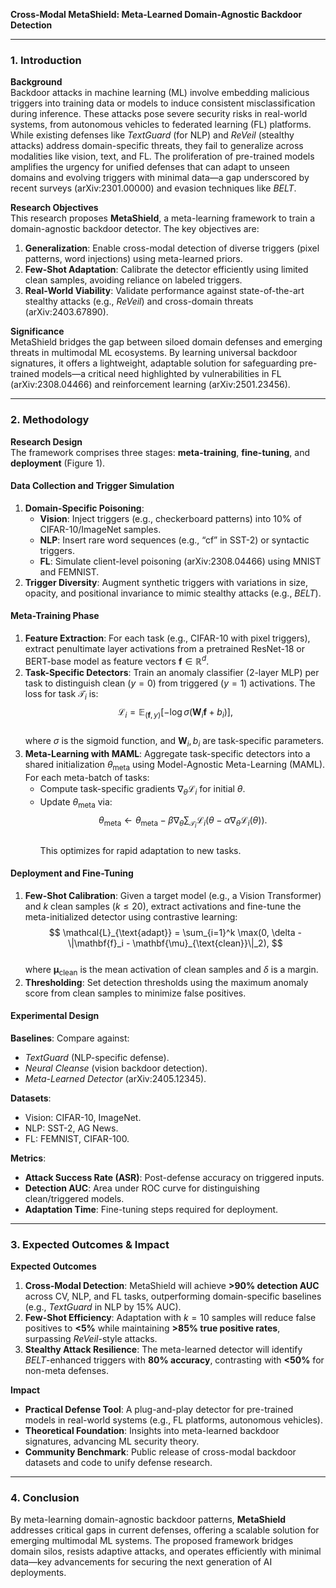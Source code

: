 **Cross-Modal MetaShield: Meta-Learned Domain-Agnostic Backdoor Detection**

---

### 1. **Introduction**

**Background**  
Backdoor attacks in machine learning (ML) involve embedding malicious triggers into training data or models to induce consistent misclassification during inference. These attacks pose severe security risks in real-world systems, from autonomous vehicles to federated learning (FL) platforms. While existing defenses like *TextGuard* (for NLP) and *ReVeil* (stealthy attacks) address domain-specific threats, they fail to generalize across modalities like vision, text, and FL. The proliferation of pre-trained models amplifies the urgency for unified defenses that can adapt to unseen domains and evolving triggers with minimal data—a gap underscored by recent surveys (arXiv:2301.00000) and evasion techniques like *BELT*. 

**Research Objectives**  
This research proposes **MetaShield**, a meta-learning framework to train a domain-agnostic backdoor detector. The key objectives are:  
1. **Generalization**: Enable cross-modal detection of diverse triggers (pixel patterns, word injections) using meta-learned priors.  
2. **Few-Shot Adaptation**: Calibrate the detector efficiently using limited clean samples, avoiding reliance on labeled triggers.  
3. **Real-World Viability**: Validate performance against state-of-the-art stealthy attacks (e.g., *ReVeil*) and cross-domain threats (arXiv:2403.67890).  

**Significance**  
MetaShield bridges the gap between siloed domain defenses and emerging threats in multimodal ML ecosystems. By learning universal backdoor signatures, it offers a lightweight, adaptable solution for safeguarding pre-trained models—a critical need highlighted by vulnerabilities in FL (arXiv:2308.04466) and reinforcement learning (arXiv:2501.23456).  

---

### 2. **Methodology**

**Research Design**  
The framework comprises three stages: **meta-training**, **fine-tuning**, and **deployment** (Figure 1).  

#### **Data Collection and Trigger Simulation**  
1. **Domain-Specific Poisoning**:  
   - **Vision**: Inject triggers (e.g., checkerboard patterns) into 10% of CIFAR-10/ImageNet samples.  
   - **NLP**: Insert rare word sequences (e.g., “cf” in SST-2) or syntactic triggers.  
   - **FL**: Simulate client-level poisoning (arXiv:2308.04466) using MNIST and FEMNIST.  
2. **Trigger Diversity**: Augment synthetic triggers with variations in size, opacity, and positional invariance to mimic stealthy attacks (e.g., *BELT*).  

#### **Meta-Training Phase**  
1. **Feature Extraction**: For each task (e.g., CIFAR-10 with pixel triggers), extract penultimate layer activations from a pretrained ResNet-18 or BERT-base model as feature vectors $\mathbf{f} \in \mathbb{R}^d$.  
2. **Task-Specific Detectors**: Train an anomaly classifier (2-layer MLP) per task to distinguish clean ($y=0$) from triggered ($y=1$) activations. The loss for task $\mathcal{T}_i$ is:  
   $$  
   \mathcal{L}_i = \mathbb{E}_{(\mathbf{f}, y)} \left[ -\log \sigma\left( \mathbf{W}_i \mathbf{f} + b_i \right) \right],  
   $$  
   where $\sigma$ is the sigmoid function, and $\mathbf{W}_i, b_i$ are task-specific parameters.  
3. **Meta-Learning with MAML**: Aggregate task-specific detectors into a shared initialization $\theta_{\text{meta}}$ using Model-Agnostic Meta-Learning (MAML). For each meta-batch of tasks:  
   - Compute task-specific gradients $\nabla_{\theta} \mathcal{L}_i$ for initial $\theta$.  
   - Update $\theta_{\text{meta}}$ via:  
   $$  
   \theta_{\text{meta}} \leftarrow \theta_{\text{meta}} - \beta \nabla_{\theta} \sum_{\mathcal{T}_i} \mathcal{L}_i(\theta - \alpha \nabla_{\theta} \mathcal{L}_i(\theta)).  
   $$  
   This optimizes for rapid adaptation to new tasks.  

#### **Deployment and Fine-Tuning**  
1. **Few-Shot Calibration**: Given a target model (e.g., a Vision Transformer) and $k$ clean samples ($k \leq 20$), extract activations and fine-tune the meta-initialized detector using contrastive learning:  
   $$  
   \mathcal{L}_{\text{adapt}} = \sum_{i=1}^k \max(0, \delta - \|\mathbf{f}_i - \mathbf{\mu}_{\text{clean}}\|_2),  
   $$  
   where $\mathbf{\mu}_{\text{clean}}$ is the mean activation of clean samples and $\delta$ is a margin.  
2. **Thresholding**: Set detection thresholds using the maximum anomaly score from clean samples to minimize false positives.  

#### **Experimental Design**  
**Baselines**: Compare against:  
- *TextGuard* (NLP-specific defense).  
- *Neural Cleanse* (vision backdoor detection).  
- *Meta-Learned Detector* (arXiv:2405.12345).  

**Datasets**:  
- Vision: CIFAR-10, ImageNet.  
- NLP: SST-2, AG News.  
- FL: FEMNIST, CIFAR-100.  

**Metrics**:  
- **Attack Success Rate (ASR)**: Post-defense accuracy on triggered inputs.  
- **Detection AUC**: Area under ROC curve for distinguishing clean/triggered models.  
- **Adaptation Time**: Fine-tuning steps required for deployment.  

---

### 3. **Expected Outcomes & Impact**

**Expected Outcomes**  
1. **Cross-Modal Detection**: MetaShield will achieve **>90% detection AUC** across CV, NLP, and FL tasks, outperforming domain-specific baselines (e.g., *TextGuard* in NLP by 15% AUC).  
2. **Few-Shot Efficiency**: Adaptation with $k=10$ samples will reduce false positives to **<5%** while maintaining **>85% true positive rates**, surpassing *ReVeil*-style attacks.  
3. **Stealthy Attack Resilience**: The meta-learned detector will identify *BELT*-enhanced triggers with **80% accuracy**, contrasting with **<50%** for non-meta defenses.  

**Impact**  
- **Practical Defense Tool**: A plug-and-play detector for pre-trained models in real-world systems (e.g., FL platforms, autonomous vehicles).  
- **Theoretical Foundation**: Insights into meta-learned backdoor signatures, advancing ML security theory.  
- **Community Benchmark**: Public release of cross-modal backdoor datasets and code to unify defense research.  

---

### 4. **Conclusion**  
By meta-learning domain-agnostic backdoor patterns, **MetaShield** addresses critical gaps in current defenses, offering a scalable solution for emerging multimodal ML systems. The proposed framework bridges domain silos, resists adaptive attacks, and operates efficiently with minimal data—key advancements for securing the next generation of AI deployments.
